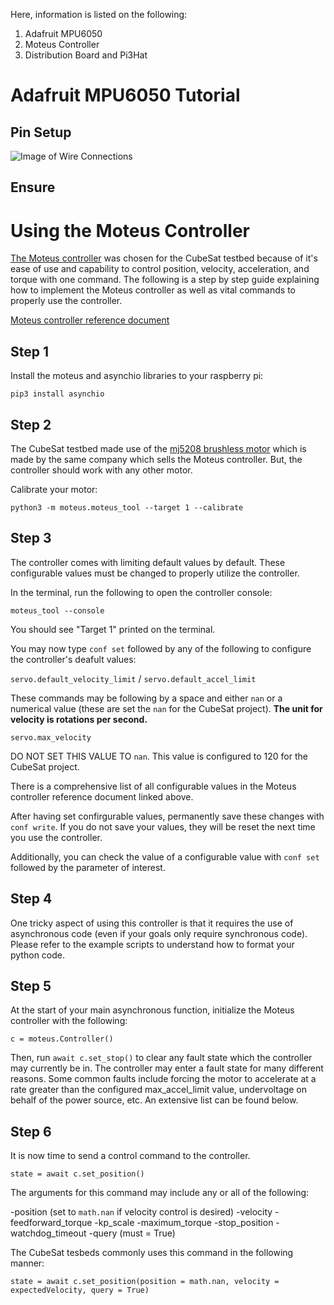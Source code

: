 Here, information is listed on the following:
1) Adafruit MPU6050
2) Moteus Controller
3) Distribution Board and Pi3Hat

# Adafruit MPU6050 Tutorial

## Pin Setup
![Image of Wire Connections]()

## Ensure 

# Using the Moteus Controller

[The Moteus controller](https://mjbots.com/products/moteus-r4-11) was chosen for the CubeSat testbed because of it's ease of use and capability to control position, velocity, acceleration, and torque with one command. The following is a step by step guide explaining how to implement the Moteus controller as well as vital commands to properly use the controller. 

[Moteus controller reference document](https://github.com/mjbots/moteus/blob/main/docs/reference.md)

## Step 1

Install the moteus and asynchio libraries to your raspberry pi:

```pip3 install moteus
pip3 install asynchio
```

## Step 2

The CubeSat testbed made use of the [mj5208 brushless motor](https://mjbots.com/collections/accessories/products/mj5208) which is made by the same company which sells the Moteus controller. But, the controller should work with any other motor. 

Calibrate your motor:

```python3 -m moteus.moteus_tool --target 1 --calibrate```

## Step 3

The controller comes with limiting default values by default. These configurable values must be changed to properly utilize the controller.

In the terminal, run the following to open the controller console:

```moteus_tool --console```

You should see "Target 1" printed on the terminal.

You may now type ```conf set``` followed by any of the following to configure the controller's deafult values:

```servo.default_velocity_limit``` / ```servo.default_accel_limit```

These commands may be following by a space and either ```nan``` or a numerical value (these are set the ```nan``` for the CubeSat project). **The unit for velocity is rotations per second.**

```servo.max_velocity```

DO NOT SET THIS VALUE TO ```nan```. This value is configured to 120 for the CubeSat project.

There is a comprehensive list of all configurable values in the Moteus controller reference document linked above.


After having set confirgurable values, permanently save these changes with ```conf write```. If you do not save your values, they will be reset the next time you use the controller.

Additionally, you can check the value of a configurable value with ```conf set``` followed by the parameter of interest. 

## Step 4

One tricky aspect of using this controller is that it requires the use of asynchronous code (even if your goals only require synchronous code). Please refer to the example scripts to understand how to format your python code. 

## Step 5

At the start of your main asynchronous function, initialize the Moteus controller with the following:

```c = moteus.Controller()```

Then, run ```await c.set_stop()``` to clear any fault state which the controller may currently be in. The controller may enter a fault state for many different reasons. Some common faults include forcing the motor to accelerate at a rate greater than the configured max_accel_limit value, undervoltage on behalf of the power source, etc. An extensive list can be found below. 

## Step 6

It is now time to send a control command to the controller. 

```state = await c.set_position()```

The arguments for this command may include any or all of the following:

-position (set to ```math.nan``` if velocity control is desired)
-velocity
-feedforward_torque
-kp_scale
-maximum_torque
-stop_position
-watchdog_timeout
-query (must = True)

The CubeSat tesbeds commonly uses this command in the following manner:

```state = await c.set_position(position = math.nan, velocity = expectedVelocity, query = True)```
